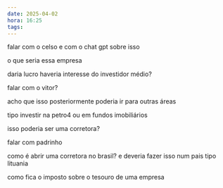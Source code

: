 ```yaml
---
date: 2025-04-02
hora: 16:25
tags:
---
```





falar com o celso e com o chat gpt sobre isso 

o que seria essa empresa

daria lucro 
haveria interesse do investidor médio?

falar com o vitor?

acho que isso posteriormente poderia ir para outras áreas

tipo investir na petro4 ou em fundos imobiliários

isso poderia ser uma corretora?

falar com padrinho

como é abrir uma corretora no brasil?
e deveria fazer isso num pais tipo lituania

como fica o imposto sobre o tesouro de uma empresa